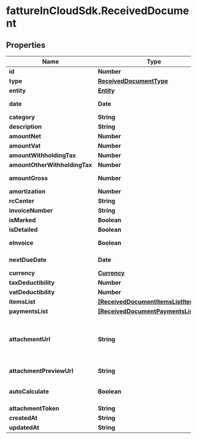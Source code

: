 # fattureInCloudSdk.ReceivedDocument

## Properties

Name | Type | Description | Notes
------------ | ------------- | ------------- | -------------
**id** | **Number** | Unique identifier of the document. | [optional] 
**type** | [**ReceivedDocumentType**](ReceivedDocumentType.md) |  | [optional] 
**entity** | [**Entity**](Entity.md) |  | [optional] 
**date** | **Date** | Date of the document [If not specified, today date is used]. | [optional] 
**category** | **String** | Document category. | [optional] 
**description** | **String** | Document description. | [optional] 
**amountNet** | **Number** | Total net amount. | [optional] 
**amountVat** | **Number** | Total vat amount. | [optional] 
**amountWithholdingTax** | **Number** | Withholding tax amount. | [optional] 
**amountOtherWithholdingTax** | **Number** | Other withholding tax amount. | [optional] 
**amountGross** | **Number** | [Read Only] Total gross amount. | [optional] [readonly] 
**amortization** | **Number** | Amortization value | [optional] 
**rcCenter** | **String** | Revenue center. | [optional] 
**invoiceNumber** | **String** | Invoice number | [optional] 
**isMarked** | **Boolean** |  | [optional] 
**isDetailed** | **Boolean** |  | [optional] 
**eInvoice** | **Boolean** | [Read Only] Indicates if this is an e-invoice. | [optional] 
**nextDueDate** | **Date** | [Read Only] Next due date. | [optional] [readonly] 
**currency** | [**Currency**](Currency.md) |  | [optional] 
**taxDeductibility** | **Number** | Tax deducibility percentage. | [optional] 
**vatDeductibility** | **Number** | Vat deducibility percentage. | [optional] 
**itemsList** | [**[ReceivedDocumentItemsListItem]**](ReceivedDocumentItemsListItem.md) |  | [optional] 
**paymentsList** | [**[ReceivedDocumentPaymentsListItem]**](ReceivedDocumentPaymentsListItem.md) |  | [optional] 
**attachmentUrl** | **String** | [Temporary] [Read Only]  Public url of the attached file. Authomatically set if a valid attachment token is passed via POST /received_documents or PUT /received_documents/{documentId}. | [optional] [readonly] 
**attachmentPreviewUrl** | **String** | [Temporary] [Read Only]  Attachment preview url. | [optional] [readonly] 
**autoCalculate** | **Boolean** | If set to false total items amount and total payments amount can be different. | [optional] 
**attachmentToken** | **String** | Uploaded attachement token. | [optional] 
**createdAt** | **String** |  | [optional] 
**updatedAt** | **String** |  | [optional] 


